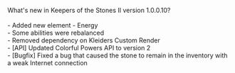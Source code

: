 What's new in Keepers of the Stones II version 1.0.0.10?<br />
<br />- Added new element - Energy
<br />- Some abilities were rebalanced
<br />- Removed dependency on Kleiders Custom Render
<br />- [API] Updated Colorful Powers API to version 2
<br />- [Bugfix] Fixed a bug that caused the stone to remain in the inventory with a weak Internet connection